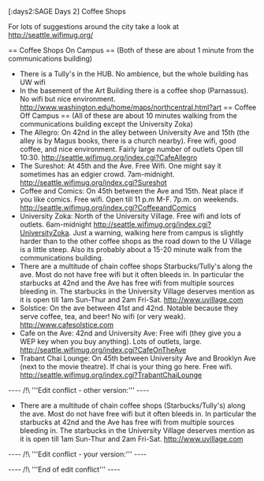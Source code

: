 [:days2:SAGE Days 2] Coffee Shops

For lots of suggestions around the city take a look at http://seattle.wifimug.org/

== Coffee Shops On Campus ==
(Both of these are about 1 minute from the communications building)
 * There is a Tully's in the HUB. No ambience, but the whole building has UW wifi
 * In the basement of the Art Building there is a coffee shop (Parnassus). No wifi but nice environment. http://www.washington.edu/home/maps/northcentral.html?art
== Coffee Off Campus ==
(All of these are about 10 minutes walking from the communications building except the University Zoka)
 * The Allegro: On 42nd in the alley between University Ave and 15th (the alley is by Magus books, there is a church nearby). Free wifi, good coffee, and nice environment. Fairly large number of outlets Open till 10:30. http://seattle.wifimug.org/index.cgi?CafeAllegro
 * The Sureshot: At 45th and the Ave. Free Wifi. One might say it sometimes has an edgier crowd.   7am-midnight. http://seattle.wifimug.org/index.cgi?Sureshot
 * Coffee and Comics: On 45th between the Ave and 15th. Neat place if you like comics. Free wifi. Open till 11 p.m M-F. 7p.m. on weekends. http://seattle.wifimug.org/index.cgi?CoffeeandComics
 * University Zoka: North of the University Village. Free wifi and lots of outlets. 6am-midnight http://seattle.wifimug.org/index.cgi?UniversityZoka. Just a warning, walking here from campus is slightly harder than to the other coffee shops as the road down to the U Village is a little steep. Also its probably about a 15-20 minute walk from the communications building.
 * There are a multitude of chain coffee shops Starbucks/Tully's along the ave. Most do not have free wifi but it often bleeds in. In particular the starbucks at 42nd and the Ave has free wifi from multiple sources bleeding in. The starbucks in the University Village deserves mention as it is open till 1am Sun-Thur and 2am Fri-Sat. http://www.uvillage.com
 * Solstice: On the ave between 41st and 42nd.  Notable because they serve coffee, tea, and beer! No wifi (or very weak).  http://www.cafesolstice.com
 * Cafe on the Ave: 42nd and University Ave: Free wifi (they give you a WEP key when you buy anything). Lots of outlets, large. http://seattle.wifimug.org/index.cgi?CafeOnTheAve
 * Trabant Chai Lounge: On 45th between University Ave and Brooklyn Ave (next to the movie theatre). If chai is your thing go here. Free wifi. http://seattle.wifimug.org/index.cgi?TrabantChaiLounge 

---- /!\ '''Edit conflict - other version:''' ----
 * There are a multitude of chain coffee shops (Starbucks/Tully's) along the ave. Most do not have free wifi but it often bleeds in. In particular the starbucks at 42nd and the Ave has free wifi from multiple sources bleeding in. The starbucks in the University Village deserves mention as it is open till 1am Sun-Thur and 2am Fri-Sat. http://www.uvillage.com

---- /!\ '''Edit conflict - your version:''' ----

---- /!\ '''End of edit conflict''' ----
